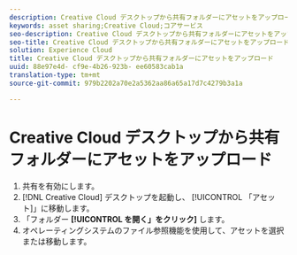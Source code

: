 ```yaml
---
description: Creative Cloud デスクトップから共有フォルダーにアセットをアップロードします。
keywords: asset sharing;Creative Cloud;コアサービス
seo-description: Creative Cloud デスクトップから共有フォルダーにアセットをアップロードします。
seo-title: Creative Cloud デスクトップから共有フォルダーにアセットをアップロード
solution: Experience Cloud
title: Creative Cloud デスクトップから共有フォルダーにアセットをアップロード
uuid: 88e97e4d- cf9e-4b26-923b- ee60583cab1a
translation-type: tm+mt
source-git-commit: 979b2202a70e2a5362aa86a65a17d7c4279b3a1a

---
```



# Creative Cloud デスクトップから共有フォルダーにアセットをアップロード

1. 共有を有効にします。
1. [!DNL Creative Cloud] デスクトップを起動し、 [!UICONTROL 「アセット]」に移動します。
1. 「フォルダー **[!UICONTROL を開く」をクリック]** します。
1. オペレーティングシステムのファイル参照機能を使用して、アセットを選択または移動します。
